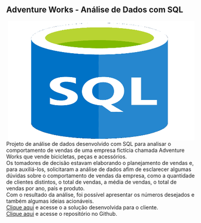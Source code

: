 ## Adventure Works - Análise de Dados com SQL
<img align="right" width="500" height="320" src="https://github.com/roseneidereis/ferramentas/blob/main/logo.png">
Projeto de análise de dados desenvolvido com SQL para analisar o comportamento de vendas de uma empresa fictícia chamada Adventure Works que vende bicicletas, peças e acessórios. 
<br>
Os tomadores de decisão estavam elaborando o planejamento de vendas e, para auxiliá-los, solicitaram a análise de dados afim de esclarecer algumas dúvidas sobre o comportamento de vendas da empresa, como a quantidade de clientes distintos, o total de vendas, a média de vendas, o total de vendas por ano, país e produto.
<br>
Com o resultado da análise, foi possível apresentar os números desejados e também algumas ideias acionáveis.
<br>
<a href="" target="_blank">Clique aqui</a> e acesse o a solução desenvolvida para o cliente.
<br>
<a href="https://github.com/roseneidereis/Projeto-SQL-Adventure-Works">Clique aqui</a> e acesse o repositório no Github.


<br><br>

